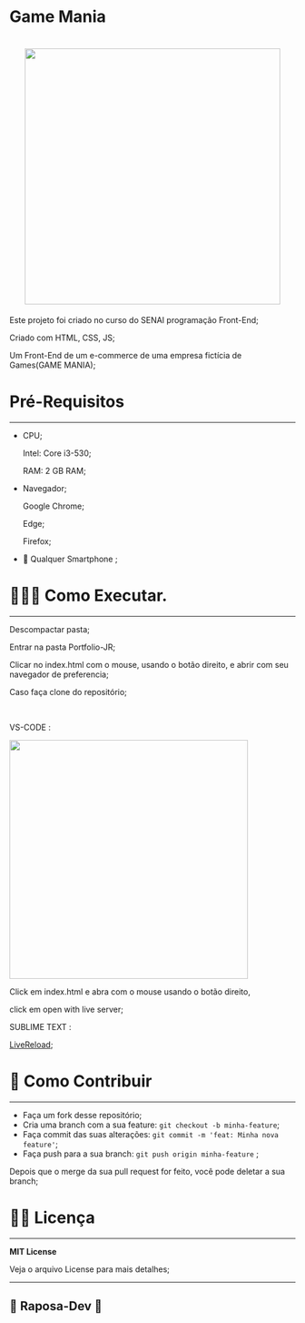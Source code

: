# Game Mania

<h1 align="center">
<img src="https://lh3.googleusercontent.com/LN2VsGDqfaR1r-yOAyUXZQy5SqdV7Ylq4OoTpgexdgmyCyAOPnG8ZxOzrWu8Tpy6_8F1YmWzUQoNGuwTrL_CtOMGgQ6GjnYRGbVS7SWJEU1jgG80dAACTKLCeWSniu8JrABnehgOatrJYIGdqUGxvE9nwDeT3mpAtqdyrnn4LxFi3iRLGKlU2ZwraSvk7m-lARdrwSeqxQ25yQAl0vuJRiRzk7NEpCAfTWJ4p6FKK4eR_J9u3Wzz9_MCoVD4qqDxUvkYrc5GTshGSJVTHVfdnC0HU1urrASEwvDWj4QKgmCnWsG6xDNd9lmDT4BxfbEaO10tOkvLVN4EbyF97eCFpFyCkz0lIwXC4qm3B-CXOWo33Kuexd87X6F8bqohZOrAn8SHZS1Fyrz48FtCZyJWK4X8-rqglg26Tuzo_V2-DhsTLG_-1n4BCoTyGtqRLe15LgUmnQyNUiXDmSJKOOnzw78IKQ2HsWm98JNCvQdb72-mAdvG9amIPdgPRizv_5YSCybE7Jvi34yLgIkuuhj7vkbD52EWspVdCaW4Y3GZznNSKct3ivr9BrDo_WBgAvkVkuv7z4U1hZRctBQ8bJHsO4H-BEr1aB4szESctjR6GKbFgBIQzNrsR00FEP3blIohIcRT_GY4c-ci14C3HFRweVD5pgT6mooEmtiymtNuM1ypCCd0GTzE2KjKzsmfM1fq6kJAHypqfgO1a_uHG4uky_N1=w1180-h663-no?authuser=0" width="450px">
</h1>

Este projeto foi criado no curso do SENAI programação Front-End;

Criado com HTML, CSS, JS;

Um Front-End de um e-commerce de uma empresa fictícia de Games(GAME MANIA);

# Pré-Requisitos

---

- CPU;
    
    Intel: Core i3-530;
    
    RAM: 2 GB RAM;
    
- Navegador;
    
    Google Chrome;
    
    Edge;
    
    Firefox;
    
- 📱 Qualquer Smartphone ;

# 🧑🏼‍💻 Como Executar.

---

Descompactar pasta;

Entrar na pasta Portfolio-JR;

Clicar no index.html com o mouse, usando o botão direito, e abrir com  seu navegador de preferencia;

Caso faça clone do repositório;

<br>

<p>VS-CODE :</p>

<img src="https://lh3.googleusercontent.com/IeHeFaVGJOulh1LvfONbWZnbZFGD0rQUxNxBpGs0hcGzV_Si5wfquCsYwBkSDoK_GajlfhQJZgCVVaKLadr4gJHLsXy5IqpNcL7pr6eOMQi7p8cFwziwDORjzJKTdBMQJoLZo7P757uX8e2GxhHRmstyler5b7kegb49EiXUHkUtO_6yqrSTaGEtD0bmcZtPhUY9WmmpEAh0mc4mkb7iHhuuMUVGpYThBdE7N7Y8b7QfSRnpD6BGG4ZgicKJZ6L0XBmfE0c7_xqZCYT81zrbdqnmFtZ_rsHnHW4QTNCxJ4wjiqtIBep0-zc_-0hyjLLei7KWoBVNvIuVsxmUgU3EQkLh6pwDlAlLKLq0Kw0bLyKXqWGiUHIjhn5h4gj3lV86JQYWUEukHJqEZAz0Zq2Lhei5btT5cT8YKQL2xkGohlOCD6F3eRMqrgOAawWBfm3eq97yd-BV9hvPiBG_68VtWvlV_dknY4qJqbAx9xdii79YidZSQL1mIEN6VmAhCcf0kt3dB_JcxrhmacAOCd4gvWia0a2_LJMZ6ns7V2YYNOv56hpZuHy9HYTgmy8NNHx27Prj3XNEO52FHZs9nuWsCx5NrYcrjMxMm91o1Ny8rHBPJhTI98P9y4Jhp7pKf2oL_XROekbw7fIH5JfGbQ3ukbR7HYDW0-5XGtdtrZ_trwVCCNoN9LC_4GS6n-e72hpqU32OK6jhBgf-FXeo0vL-Jo6k=w1179-h663-no?authuser=0" width="420px">

<p>Click em index.html e abra com o mouse usando o botão direito,

click em open with live server;</p>

<p>SUBLIME TEXT :</p>

[LiveReload](https://packagecontrol.io/packages/LiveReload);

# 👾 Como Contribuir

---

- Faça um fork desse repositório;
- Cria uma branch com a sua feature: `git checkout -b minha-feature`;
- Faça commit das suas alterações: `git commit -m 'feat: Minha nova feature'`;
- Faça push para a sua branch: `git push origin minha-feature` ;

Depois que o merge da sua pull request for feito, você pode deletar a sua branch;

# 🧑‍💻 Licença

---

****MIT License****

Veja o arquivo License para mais detalhes;

---

## 🦊 Raposa-Dev 🦊